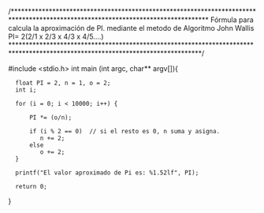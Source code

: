 /*********************************************************************************************************************************
  Fórmula para calcula la aproximación de PI. 
  mediante el metodo de Algoritmo John Wallis
  PI= 2(2/1 x 2/3 x 4/3 x 4/5....)         
  *******************************************************************************************************************************/

#include <stdio.h>
int main (int argc, char** argv[]){


      float PI = 2, n = 1, o = 2;
      int i;
 
      for (i = 0; i < 10000; i++) {
          
          PI *= (o/n);
 
          if (i % 2 == 0)  // si el resto es 0, n suma y asigna. 
             n += 2;
          else
             o += 2;
      }
 
      printf("El valor aproximado de Pi es: %1.52lf", PI);
 
      return 0;
}
 

